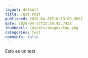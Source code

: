 ```yaml
---
layout: default
title: Test Post
published: 2020-04-26T10:19:09.368Z
date: 2020-04-27T22:59:42.743Z
thumbnail: /assets/images/top.png
categories: test
comments: false
---
```

Esto es un test